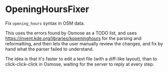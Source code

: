 # OpeningHoursFixer
Fix `opening_hours` syntax in OSM data.

This uses the errors found by Osmose as a TODO list,
and uses https://invent.kde.org/libraries/kopeninghours for the parsing and reformatting,
and then lets the user manually review the changes, and fix by hand what the parser failed to understand.

The idea is that it's faster to edit a text file (with a diff-like layout), than to click-click-click
in Osmose, waiting for the server to reply at every step.


